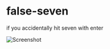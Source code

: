 # false-seven
 if you accidentally hit seven with enter

![Screenshot](https://github.com/mrna0/false-seven/blob/main/screenshots/1.png)
